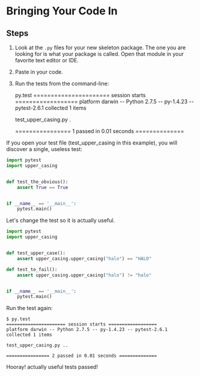 # Bringing Your Code In

## Steps

1. Look at the `.py` files for your new skeleton package. The one you are looking for is what your package is called. Open that module in your favorite text editor or IDE.
2. Paste in your code.
3. Run the tests from the command-line:

    py.test
    ====================== session starts ==================
    platform darwin -- Python 2.7.5 -- py-1.4.23 -- pytest-2.6.1
    collected 1 items

    test_upper_casing.py .

    ================ 1 passed in 0.01 seconds ==============

If you open your test file (test_upper_casing in this example), you will discover
a single, useless test:

```python
import pytest
import upper_casing


def test_the_obvious():
    assert True == True


if __name__ == '__main__':
    pytest.main()
```

Let's change the test so it is actually useful.


```python
import pytest
import upper_casing


def test_upper_case():
    assert upper_casing.upper_casing("halo") == "HALO"

def test_to_fail():
    assert upper_casing.upper_casing("halo") != "halo"


if __name__ == '__main__':
    pytest.main()
```

Run the test again:

    $ py.test
    ====================== session starts ==================
    platform darwin -- Python 2.7.5 -- py-1.4.23 -- pytest-2.6.1
    collected 1 items

    test_upper_casing.py ..

    ================ 2 passed in 0.01 seconds ==============

Hooray! actually useful tests passed!